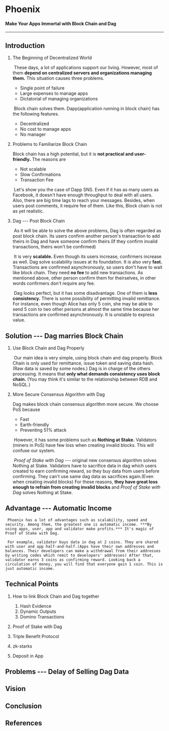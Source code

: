 # Phoenix
#### Make Your Apps Immortal with Block Chain and Dag
-------------------------------------------------------


## Introduction
1. The Beginning of Decentralized World  

     These days, a lot of applications support our living. However, most of them **depend on centralized servers and organizations managing them.** This situation causes three problems.
    * Single point of failure
    * Large expenses to manage apps
    * Dictatorial of managing organizations  


     Block chain solves them. Dapp(application running in block chain) has the following features.
    * Decentralized
    * No cost to manage apps
    * No manager

1. Problems to Familiarize Block Chain  

     Block chain has a high potential, but it is **not practical and user-friendly.** The reasons are  
    * Not scalable  
    * Slow Confirmations  
    * Transaction Fee  

     Let's show you the case of Dapp SNS. Even if it has as many users as Facebook, it doesn't have enough throughput to deal with all users. Also, there are big time lags to reach your messages. Besides, when users post comments, it require fee of them. Like this, Block chain is not as yet realistic.

1. Dag --- Post Block Chain  

     As it will be able to solve the above problems, Dag is often regarded as post block chain. Its users confirm another person's transaction to add theirs in Dag and have someone confirm theirs.(If they confirm invalid transactions, theirs won't be confirmed)

     It is very **scalable.** Even though its users increase, confirmers increase as well. Dag solve scalability issues at its foundation. It is also very **fast.** Transactions are confirmed asynchronously, so users don't have to wait like block chain. They need **no fee** to add new transactions. As mentioned above, other person confirm them for theirselves, in other words confirmers don't require any fee.  

     Dag looks perfect, but it has some disadvantage. One of them is **less consistency.** There is some possibility of permitting invalid remittance. For instance, even though Alice has only 5 coin, she may be able to send 5 coin to two other persons at almost the same time because her transactions are confirmed asynchronously. It is unstable to express value.  
 
## Solution --- Dag marries Block Chain
1. Use Block Chain and Dag Properly

     Our main idea is very simple, using block chain and dag properly. Block Chain is only used for remittance, issue token and saving data hash. (Raw data is saved by some nodes.) Dag is in charge of the others processing. It means that **only what demands consistency uses block chain.** (You may think it's similar to the relationship between RDB and NoSQL.)

1. More Secure Consensus Algorithm with Dag

     Dag makes block chain consensus algorithm more secure. We choose PoS because
   * Fast
   * Earth-friendly
   * Preventing 51% attack

     However, it has some problems such as **Nothing at Stake.** Validators (miners in PoS) have few loss when creating invalid blocks. This will confuse our system.

     *Proof of Stake with Dag* --- original new consensus algorithm solves Nothing at Stake. Validators have to sacrifice data in dag which users created to earn confirming reward, so they buy data from users before confirming. They can't use same dag data as sacrifices again.(Even when creating invalid blocks) For these reasons, **they have great loss enough to refrain from creating invalid blocks** and *Proof of Stake with Dag* solves Nothing at Stake.

## Advantage --- Automatic Income
     Phoenix has a lot of advantages such as scalability, speed and security. Among them, the greatest one is automatic income. ***By using apps, user, app and validator make profits.*** It's magic of Proof of Stake with Dag.

     For example, validator buys data in dag at 2 coins. They are shared with user and app half-and-half.(Apps have their own addresses and balances. Their developers can make a withdrawal from their addresses by writing codes which remit to developers' addresses) After that, validator earns 3 coins as confirming reward. Looking back a circulation of money, you will find that everyone gain 1 coin. This is just automatic income.

## Technical Points
1. How to link Block Chain and Dag together
    1. Hash Evidence
    1. Dynamic Outputs
    1. Domino Transactions

1. Proof of Stake with Dag

1. Triple Benefit Protocol

1. zk-starks

1. Deposit in App


## Problems --- Delay of Selling Dag Data


## Vision


## Conclusion


## References
